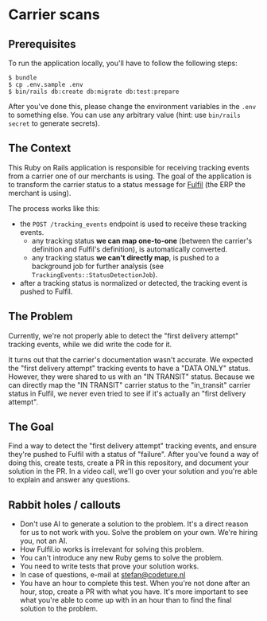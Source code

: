 # Carrier scans

## Prerequisites

To run the application locally, you'll have to follow the following steps:

```shell
$ bundle
$ cp .env.sample .env
$ bin/rails db:create db:migrate db:test:prepare
```

After you've done this, please change the environment variables in the `.env` to something else. You can use any arbitrary value (hint: use `bin/rails secret` to generate secrets).

## The Context

This Ruby on Rails application is responsible for receiving tracking events from a carrier one of our merchants is using. The goal of the application is to transform the carrier status to a status message for [Fulfil](https://www.fulfil.io) (the ERP the merchant is using).

The process works like this:
- the `POST /tracking_events` endpoint is used to receive these tracking events.
  - any tracking status **we can map one-to-one** (between the carrier's definition and Fulfil's definition), is automatically converted.
  - any tracking status **we can't directly map**, is pushed to a background job for further analysis (see `TrackingEvents::StatusDetectionJob`).
- after a tracking status is normalized or detected, the tracking event is pushed to Fulfil.

## The Problem

Currently, we're not properly able to detect the "first delivery attempt" tracking events, while we did write the code for it.

It turns out that the carrier's documentation wasn't accurate. We expected the "first delivery attempt" tracking events to have a "DATA ONLY" status. However, they were shared to us with an "IN TRANSIT" status. Because we can directly map the "IN TRANSIT" carrier status to the "in_transit" carrier status in Fulfil, we never even tried to see if it's actually an "first delivery attempt".

## The Goal

Find a way to detect the "first delivery attempt" tracking events, and ensure they're pushed to Fulfil with a status of "failure". After you've found a way of doing this, create tests, create a PR in this repository, and document your solution in the PR. In a video call, we'll go over your solution and you're able to explain and answer any questions.

## Rabbit holes / callouts

- Don't use AI to generate a solution to the problem. It's a direct reason for us to not work with you. Solve the problem on your own. We're hiring you, not an AI.
- How Fulfil.io works is irrelevant for solving this problem.
- You can't introduce any new Ruby gems to solve the problem.
- You need to write tests that prove your solution works.
- In case of questions, e-mail at [stefan@codeture.nl](mailto:stefan@codeture.nl)
- You have an hour to complete this test. When you're not done after an hour, stop, create a PR with what you have. It's more important to see what you're able to come up with in an hour than to find the final solution to the problem.
